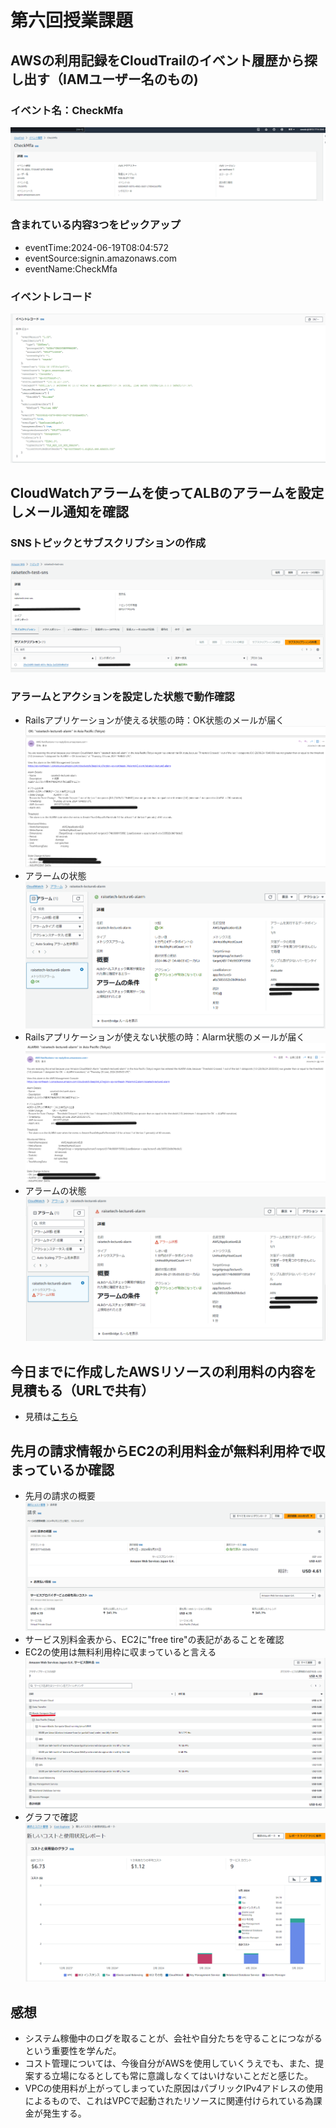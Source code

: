 # 第六回授業課題

## AWSの利用記録をCloudTrailのイベント履歴から探し出す（IAMユーザー名のもの)
### イベント名：CheckMfa
 ![event](/images/lecture06/event.png)
### 含まれている内容3つをピックアップ
  - eventTime:2024-06-19T08:04:572
  - eventSource:signin.amazonaws.com
  - eventName:CheckMfa
### イベントレコード
  ![eventrecord](/images/lecture06/eventrecord.png)

## CloudWatchアラームを使ってALBのアラームを設定しメール通知を確認
### SNSトピックとサブスクリプションの作成
  ![snstopic](/images/lecture06/snstopic.png)
### アラームとアクションを設定した状態で動作確認
  - Railsアプリケーションが使える状態の時：OK状態のメールが届く
  ![okmail](/images/lecture06/okmail.png)
  - アラームの状態
  ![okalarm](/images/lecture06/okalarm.png)
  - Railsアプリケーションが使えない状態の時：Alarm状態のメールが届く
  ![alarmmail](/images/lecture06/alarmmail.png)
  - アラームの状態
  ![alarm](/images/lecture06/alarm.png)

## 今日までに作成したAWSリソースの利用料の内容を見積もる（URLで共有）
 - 見積は[こちら](https://calculator.aws/#/estimate?id=13ddeefe958eb2374ec99b00ca7ca4861b4c57f2)

## 先月の請求情報からEC2の利用料金が無料利用枠で収まっているか確認
 - 先月の請求の概要
 ![bill](/images/lecture06/bill.png)
 - サービス別料金表から、EC2に"free tire"の表記があることを確認
 - EC2の使用は無料利用枠に収まっていると言える
 ![pricelist](/images/lecture06/pricelist.png)
 - グラフで確認
 ![feegraph](/images/lecture06/feegraph.png)

## 感想
 - システム稼働中のログを取ることが、会社や自分たちを守ることにつながるという重要性を学んだ。
 - コスト管理については、今後自分がAWSを使用していくうえでも、また、提案する立場になるとしても常に意識しなくてはいけないことだと感じた。
 - VPCの使用料が上がってしまっていた原因はパブリックIPv4アドレスの使用によるもので、これはVPCで起動されたリソースに関連付けられている為課金が発生する。

